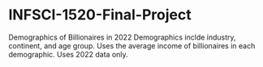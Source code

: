 # INFSCI-1520-Final-Project
Demographics of Billionaires in 2022
Demographics inclde industry, continent, and age group.
Uses the average income of billionaires in each demographic.
Uses 2022 data only.
